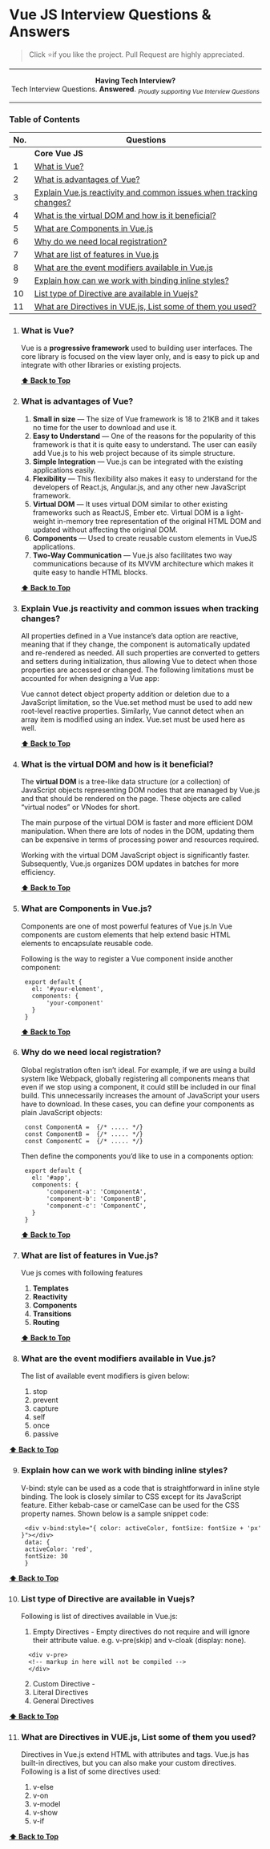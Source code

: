 # Vue JS Interview Questions & Answers

> Click :star:if you like the project. Pull Request are highly appreciated.

---

<div align="center">
    <p>
        <b>Having Tech Interview?</b>
        <br> Tech Interview Questions. <b>Answered</b>.
        <sub><i>Proudly supporting Vue Interview Questions</i></sub>
    </p>
</div>

---

### Table of Contents

| No. | Questions |
| --- | --------- |
|   | **Core Vue JS** |
|1  | [What is Vue?](#what-is-Vue) |
|2  | [What is advantages of Vue?](#What-is-advantages-of-Vue) |
|3  | [Explain Vue.js reactivity and common issues when tracking changes?](#Explain-Vue.js-reactivity-and-common-issues-when-tracking-changes) |
|4  | [What is the virtual DOM and how is it beneficial?](#what-is-the-virtual-DOM-and-how-is-it-beneficial) |
|5  | [What are Components in Vue.js](#what-are-Components-in-Vue.js) |
|6  | [Why do we need local registration?](#Why-do-we-need-local-registration?) |
|7  | [What are list of features in Vue.js](#what-are-list-of-features-in-Vue.js) |
|8  | [What are the event modifiers available in Vue.js](#what-are-the-event-modifiers-available-in-Vue.js) |
|9  | [Explain how can we work with binding inline styles?](#Explain-how-can-we-work-with-binding-inline-styles) |
|10  | [List type of Directive are available in Vuejs?](#List-type-of-Directive-are-available-in-Vuejs) |
|11  | [What are Directives in VUE.js, List some of them you used?](#What-are-Directives-in-VUE.js,-List-some-of-them-you-used) |

1. ### What is Vue?

   Vue is a **progressive framework** used to building user interfaces. The core library is focused on the view layer only, and is easy to pick up and integrate with other libraries or existing projects.


   **[⬆ Back to Top](#table-of-contents)**

2. ### What is advantages of Vue?

   1. **Small in size** — The size of Vue framework is 18 to 21KB and it takes no time for the user to download and use it.
   2. **Easy to Understand** — One of the reasons for the popularity of this framework is that it is quite easy to understand. The user can easily add Vue.js to his web project because of its simple structure.
   3. **Simple Integration** — Vue.js can be integrated with the existing applications easily.
   4. **Flexibility** — This flexibility also makes it easy to understand for the developers of React.js, Angular.js, and any other new JavaScript framework.
   5. **Virtual DOM** — It uses virtual DOM similar to other existing frameworks such as ReactJS, Ember etc. Virtual DOM is a light-weight in-memory tree representation of the original HTML DOM and updated without affecting the original DOM.
   6. **Components** — Used to create reusable custom elements in VueJS applications.
   7. **Two-Way Communication** — Vue.js also facilitates two way communications because of its MVVM architecture which makes it quite easy to handle HTML blocks.


   **[⬆ Back to Top](#table-of-contents)**

3. ### Explain Vue.js reactivity and common issues when tracking changes?

   All properties defined in a Vue instance’s data option are reactive, meaning that if they change, the component is automatically updated and re-rendered as needed.
   All such properties are converted to getters and setters during initialization, thus allowing Vue to detect when those properties are accessed or changed.
   The following limitations must be accounted for when designing a Vue app:

   Vue cannot detect object property addition or deletion due to a JavaScript limitation, so the Vue.set method must be used to add new root-level reactive properties.
   Similarly, Vue cannot detect when an array item is modified using an index. Vue.set must be used here as well.

   **[⬆ Back to Top](#table-of-contents)**

4. ### What is the virtual DOM and how is it beneficial?

   The **virtual DOM** is a tree-like data structure (or a collection) of JavaScript objects representing DOM nodes that are managed by Vue.js and that should be rendered on the page. These objects are called “virtual nodes” or VNodes for short.

   The main purpose of the virtual DOM is faster and more efficient DOM manipulation. When there are lots of nodes in the DOM, updating them can be expensive in terms of processing power and resources required.

   Working with the virtual DOM JavaScript object is significantly faster. Subsequently, Vue.js organizes DOM updates in batches for more efficiency.

   **[⬆ Back to Top](#table-of-contents)**


5. ### What are Components in Vue.js?

   Components are one of most powerful features of Vue js.In Vue components are custom elements that help extend basic HTML elements to encapsulate reusable code.

   Following is the way to register a Vue component inside another component:

   ```
    export default {
      el: '#your-element',
      components: {
          'your-component'
      }
    }
   ```

   **[⬆ Back to Top](#table-of-contents)**

6. ### Why do we need local registration?

   Global registration often isn’t ideal. For example, if we are using a build system like Webpack, globally registering all components means that even if we stop using a component, it could still be included in our final build. This unnecessarily increases the amount of JavaScript your users have to download. In these cases, you can define your components as plain JavaScript objects:

   ```
    const ComponentA =  {/* ..... */}
    const ComponentB =  {/* ..... */}
    const ComponentC =  {/* ..... */}
   ```
   Then define the components you’d like to use in a components option:  

   ```
    export default {
      el: '#app',
      components: {
          'component-a': 'ComponentA',
          'component-b': 'ComponentB',
          'component-c': 'ComponentC',
      }
    }
   ```

   **[⬆ Back to Top](#table-of-contents)**


7. ### What are list of features in Vue.js?

   Vue js comes with following features

    1. **Templates**
    2. **Reactivity**
    3. **Components**
    4. **Transitions**
    5. **Routing**


   **[⬆ Back to Top](#table-of-contents)**

 8. ### What are the event modifiers available in Vue.js?

     The list of available event modifiers is given below:

     1. stop
     2. prevent
     3. capture
     4. self
     5. once
     6. passive


   **[⬆ Back to Top](#table-of-contents)**

  9. ### Explain how can we work with binding inline styles?

     V-bind: style can be used as a code that is straightforward in inline style binding. The look is closely similar to CSS except for its JavaScript feature. Either kebab-case or camelCase can be used for the CSS property names. Shown below is a sample snippet code:

     ```
      <div v-bind:style="{ color: activeColor, fontSize: fontSize + 'px' }"></div>
      data: {
      activeColor: 'red',
      fontSize: 30
      }
     ```


   **[⬆ Back to Top](#table-of-contents)**

  10. ### List type of Directive are available in Vuejs?

      Following is list of directives available in Vue.js:

      1. Empty Directives - Empty directives do not require and will ignore their attribute value. e.g. v-pre(skip) and v-cloak (display: none).

      ```
        <div v-pre>
        <!-- markup in here will not be compiled -->
        </div>
      ```
      2. Custom Directive -
      3. Literal Directives
      4. General Directives


   **[⬆ Back to Top](#table-of-contents)**

  11. ### What are Directives in VUE.js, List some of them you used?

      Directives in Vue.js extend HTML with attributes and tags. Vue.js has built-in directives, but you can also make your custom directives. Following is a list of some directives used:

      1. v-else
      2. v-on
      3. v-model
      4. v-show
      5. v-if


   **[⬆ Back to Top](#table-of-contents)**
